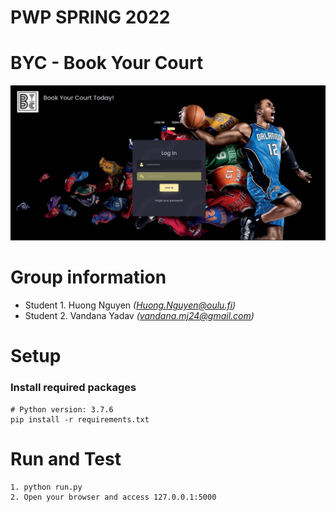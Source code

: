 # PWP SPRING 2022
# BYC - Book Your Court

![BYCHomepage](uploads/homepage.png)

# Group information
* Student 1. Huong Nguyen _(Huong.Nguyen@oulu.fi)_
* Student 2. Vandana Yadav _(vandana.mj24@gmail.com)_

# Setup

### Install required packages
```
# Python version: 3.7.6
pip install -r requirements.txt 
```

# Run and Test

```
1. python run.py
2. Open your browser and access 127.0.0.1:5000
```

[//]: # (_Remember to include all required documentation and HOWTOs, including how to create and populate the database, how to run and test the API, the url to the entrypoint and instructions on how to setup and run the client_)

